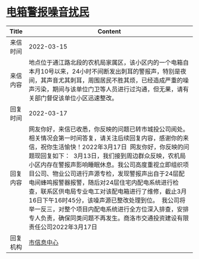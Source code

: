 # <a href="http://www.shangluo.gov.cn/zmhd/ldxxxx.jsp?urltype=leadermail.LeaderMailContentUrl&wbtreeid=1112&leadermailid=8829">电箱警报噪音扰民</a>
|Title|Content|
|:---:|---|
|来信时间|2022-03-15|
|来信内容|地点位于通江路北段的农机局家属区，该小区内的一个电箱自本月10号以来，24小时不间断发出刺耳的警报声，特别是夜间，其声音尤其刺耳，周围居民不胜其烦，已经造成严重的噪声污染，期间与该单位门卫等人员进行过沟通，但无果，请有关部门督促该单位小区迅速整改。|
|回复时间|2022-03-17|
|回复内容|网友你好，来信已收悉，你反映的问题已转市城投公司阅处。相关情况会第一时间答复，请关注后续回复内容，感谢你的来信，祝你生活愉快！2022年3月17日  网友你好，你反映的问题现回复如下：  3月13日，我们接到周边群众反映，农机局小区内存在警报声影响睡眠休息。我公司高度重视立即组织项目公司、物业公司进行声源专检，发现警报声出自于24层配电间蜂鸣报警器报警，随后对24层住宅内配电系统进行检查，联系区供电局专业电工对该配电箱进行了维修，截止3月16日下午16时45分，该噪声源已整改处理到位。  我公司将举一反三，对整个项目内配电系统进行全方位深入排查，安排专人负责，确保同类问题不再发生。商洛市交通投资建设有限责任公司2022年3月17日|
|回复机构|<a href="../../categories/agencies/市信息中心.md">市信息中心</a>|
